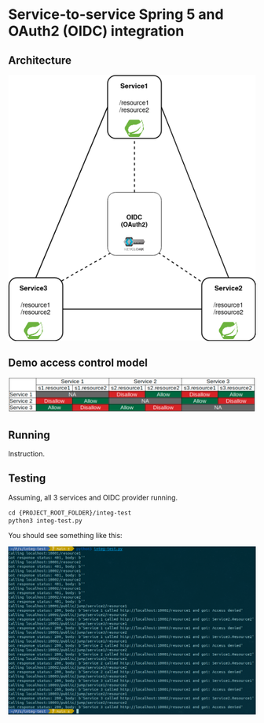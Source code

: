 # Service-to-service Spring 5 and OAuth2 (OIDC) integration

## Architecture

<img src="./doc/service-to-service-oidc-diagram.png" width="1000">

## Demo access control model

<img src="./doc/access-model.png" width="1000">

## Running

Instruction.

## Testing

Assuming, all 3 services and OIDC provider running.


```
cd {PROJECT_ROOT_FOLDER}/integ-test
python3 integ-test.py
```

You should see something like this:

<img src="./doc/test-results.png" width="1000">

